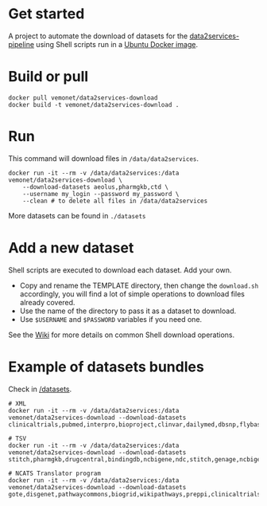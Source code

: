 # Get started

A project to automate the download of datasets for the [data2services-pipeline](https://github.com/MaastrichtU-IDS/data2services-pipeline) using Shell scripts run in a [Ubuntu Docker image](https://hub.docker.com/_/ubuntu).

# Build or pull

```shell
docker pull vemonet/data2services-download
docker build -t vemonet/data2services-download .
```

# Run

This command will download files in `/data/data2services`.

```shell
docker run -it --rm -v /data/data2services:/data vemonet/data2services-download \
	--download-datasets aeolus,pharmgkb,ctd \
	--username my_login --password my_password \
	--clean # to delete all files in /data/data2services
```

More datasets can be found in `./datasets`

# Add a new dataset

Shell scripts are executed to download each dataset. Add your own.

* Copy and rename the TEMPLATE directory, then change the `download.sh` accordingly, you will find a lot of simple operations to download files already covered.
* Use the name of the directory to pass it as a dataset to download.
* Use `$USERNAME` and `$PASSWORD` variables if you need one.

See the [Wiki](https://github.com/MaastrichtU-IDS/data2services-download/wiki) for more details on common Shell download operations.

# Example of datasets bundles

Check in [/datasets](https://github.com/MaastrichtU-IDS/data2services-download/tree/master/datasets).

```shell
# XML
docker run -it --rm -v /data/data2services:/data vemonet/data2services-download --download-datasets clinicaltrials,pubmed,interpro,bioproject,clinvar,dailymed,dbsnp,flybase,orphanet,pdb

# TSV
docker run -it --rm -v /data/data2services:/data vemonet/data2services-download --download-datasets stitch,pharmgkb,drugcentral,bindingdb,ncbigene,ndc,stitch,genage,ncbigene,irefindex

# NCATS Translator program
docker run -it --rm -v /data/data2services:/data vemonet/data2services-download --download-datasets gote,disgenet,pathwaycommons,biogrid,wikipathways,preppi,clinicaltrials,pubmed,kegg
```

